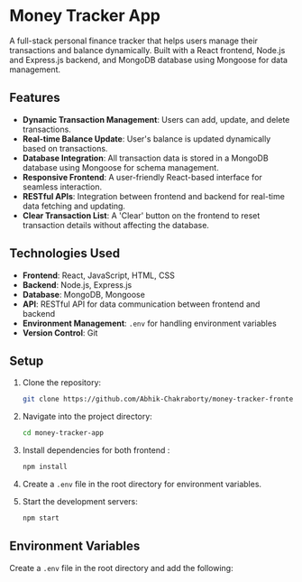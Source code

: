 # Money Tracker App

A full-stack personal finance tracker that helps users manage their transactions and balance dynamically. Built with a React frontend, Node.js and Express.js backend, and MongoDB database using Mongoose for data management.

## Features
- **Dynamic Transaction Management**: Users can add, update, and delete transactions.
- **Real-time Balance Update**: User's balance is updated dynamically based on transactions.
- **Database Integration**: All transaction data is stored in a MongoDB database using Mongoose for schema management.
- **Responsive Frontend**: A user-friendly React-based interface for seamless interaction.
- **RESTful APIs**: Integration between frontend and backend for real-time data fetching and updating.
- **Clear Transaction List**: A 'Clear' button on the frontend to reset transaction details without affecting the database.

## Technologies Used
- **Frontend**: React, JavaScript, HTML, CSS
- **Backend**: Node.js, Express.js
- **Database**: MongoDB, Mongoose
- **API**: RESTful API for data communication between frontend and backend
- **Environment Management**: `.env` for handling environment variables
- **Version Control**: Git

## Setup

1. Clone the repository:
    ```bash
    git clone https://github.com/Abhik-Chakraborty/money-tracker-frontend.git
    ```

2. Navigate into the project directory:
    ```bash
    cd money-tracker-app
    ```

3. Install dependencies for both frontend :
    ```bash
    npm install
    ```

4. Create a `.env` file in the root directory for environment variables.

5. Start the development servers:
    ```bash
    npm start
    ```

## Environment Variables

Create a `.env` file in the root directory and add the following:

